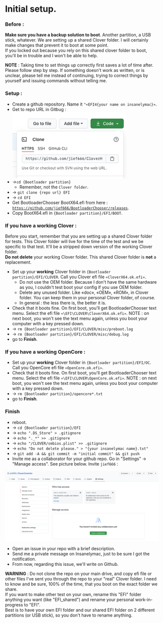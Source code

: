 # Initial setup.

### Before :

**Make sure you have a backup solution to boot**. Another partition, a USB stick, whatever. We are setting up a shared Clover folder. I will certainly make changes that prevent it to boot at some point.  
If you locked out because you rely on this shared clover folder to boot, you'll be in trouble and I won't be able to help.

**NOTE** : Taking time to set things up correctly first saves a lot of time after. Please follow step by step. If something doesn't work as written, or is unclear, please tell me instead of continuing, trying to correct things by yourself and issuing commands without telling me.

### Setup :

* Create a github repository. Name it `"«EFI4{your name on insanelymac}»`.
* Get to repo URL in Gitbug : ![](../.gitbook/assets/screenshot-2020-10-22-at-10.12.42%20%281%29.png) 
* -&gt;`cd {Bootloader partition}`
  * Remember, not the `Clover folder`.
* -&gt; `git clone {repo url} EFI`
* -&gt; `cd EFI`
* Get BootloaderChooser BootX64.efi from here : [`https://github.com/jief666/BootloaderChooser/releases`](https://github.com/jief666/BootloaderChooser/releases).
* Copy BootX64.efi in `{Bootloader partition}/EFI/BOOT`.

### If you have a working Clover :

Before you start, remember that you are setting up a shared Clover folder for tests. This Clover folder will live for the time of the test and we be specific to that test. It'll be a stripped down version of the working Clover folder.  
**Do not delete** your working Clover folder. This shared Clover folder is **not** a replacement.

* Set up your **working** Clover folder in `{Bootloader partition}/EFI/CLOVER`. Call you Clover efi file `«CloverX64.ok.efi»`.
  * Do not use the OEM folder. Because I don't have the same hardware as you, I couldn't test boot your config if you use OEM folder.
  * Delete any unused folder. Like «doc», «OEM», «ROM», in Clover folder. You can keep them in your personal Clover folder, of course.
  * In general : the less there is, the better it is.
* Check that it boots fine. On first boot, you'll get BootloaderChooser text menu. Select the efi file `«\EFI\CLOVER\CloverX64.ok.efi»`. NOTE : on next boot, you won't see the text menu again, unless you boot your computer with a key pressed down.
* -&gt; `rm {Bootloader partition}/EFI/CLOVER/misc/preboot.log`
* -&gt; `rm {Bootloader partition}/EFI/CLOVER/misc/debug.log`
* go to **Finish**.

### If you have a working OpenCore :

* Set up your **working** Clover folder in `{Bootloader partition}/EFI/OC`. Call you OpenCore efi file `«OpenCore.ok.efi»`.
* Check that it boots fine. On first boot, you'll get BootloaderChooser text menu. Select the efi file `«\EFI\CLOVER\OpenCore.ok.efi»`. NOTE : on next boot, you won't see the text menu again, unless you boot your computer with a key pressed down.
* -&gt; `rm {Bootloader partition}/opencore*.txt`
* go to **Finish**.

### Finish

* reboot.
* -&gt; `cd {Bootloader partition}/EFI`
* -&gt; `echo ".DS_Store" > .gitignore`
* -&gt; `echo "._*" >> .gitignore`
* -&gt; `echo "/CLOVER/smbios.plist" >> .gitignore`
* -&gt; `echo "Do not delete please." > "{your insanelymac name}.txt"`
* -&gt; `git add -A && git commit -m "initial commit" && git push`
* Invite me as a collaborator for your github repo. Go in "Settings" -&gt; "Manage access". See picture below. Invite `jief666` : 

![](../.gitbook/assets/screenshot-2020-10-22-at-10.34.44.png)

* Open an issue in your repo with a brief description.
* Send me a private message on Insanelymac, just to be sure I got the notification.
* From now, regarding this issue, we'll write on Github.



**WARNING** : Do not clone the repo on your main drive, and copy efi file or other files I've sent you through the repo to your "real" Clover folder. I need to know and be sure, 100% of the time, that you boot on the exact folder we share.  
If you want to make other test on your own, rename this "EFI" folder anything you want \(like "EFI\_shared"\) and rename your personal work-in-progress to "EFI".  
Best is to have your own EFI folder and our shared EFI folder on 2 different partitions \(or USB stick\), so you don't have to rename anything.



